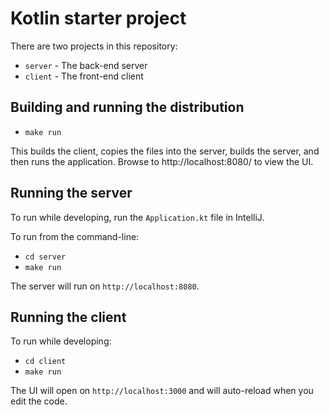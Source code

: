 # Kotlin starter project #

There are two projects in this repository:

- `server` - The back-end server
- `client` - The front-end client

## Building and running the distribution ##

- `make run` 

This builds the client, copies the files into the server, builds the server, and then runs the application. Browse to
http://localhost:8080/ to view the UI.

## Running the server ##

To run while developing, run the `Application.kt` file in IntelliJ.

To run from the command-line:

- `cd server`
- `make run`

The server will run on `http://localhost:8080`.

## Running the client ##

To run while developing:

- `cd client`
- `make run`

The UI will open on `http://localhost:3000` and will auto-reload when you edit the code.
